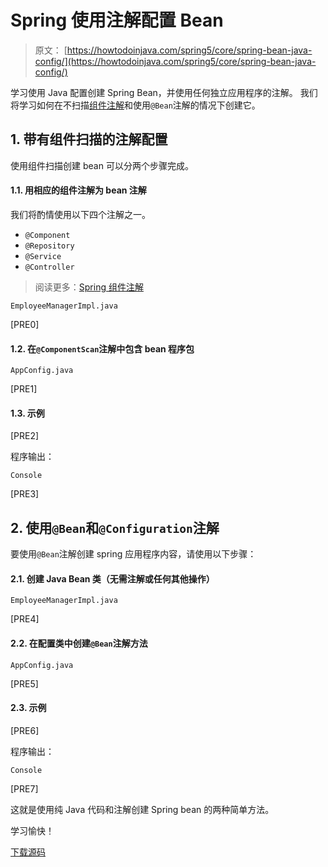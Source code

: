 # Spring 使用注解配置 Bean

> 原文： [https://howtodoinjava.com/spring5/core/spring-bean-java-config/](https://howtodoinjava.com/spring5/core/spring-bean-java-config/)

学习使用 Java 配置创建 Spring Bean，并使用任何独立应用程序的注解。 我们将学习如何在不扫描[组件注解](https://howtodoinjava.com/spring/spring-core/how-to-use-spring-component-repository-service-and-controller-annotations/)和使用`@Bean`注解的情况下创建它。

## 1\. 带有组件扫描的注解配置

使用组件扫描创建 bean 可以分两个步骤完成。

#### 1.1. 用相应的组件注解为 bean 注解

我们将酌情使用以下四个注解之一。

*   `@Component`
*   `@Repository`
*   `@Service`
*   `@Controller`

> 阅读更多：[Spring 组件注解](https://howtodoinjava.com/spring-core/how-to-use-spring-component-repository-service-and-controller-annotations/)

`EmployeeManagerImpl.java`

[PRE0]

#### 1.2. 在`@ComponentScan`注解中包含 bean 程序包

`AppConfig.java`

[PRE1]

#### 1.3. 示例

[PRE2]

程序输出：

`Console`

[PRE3]

## 2\. 使用`@Bean`和`@Configuration`注解

要使用`@Bean`注解创建 spring 应用程序内容，请使用以下步骤：

#### 2.1. 创建 Java Bean 类（无需注解或任何其他操作）

`EmployeeManagerImpl.java`

[PRE4]

#### 2.2. 在配置类中创建`@Bean`注解方法

`AppConfig.java`

[PRE5]

#### 2.3. 示例

[PRE6]

程序输出：

`Console`

[PRE7]

这就是使用纯 Java 代码和注解创建 Spring bean 的两种简单方法。

学习愉快！

[下载源码](https://github.com/lokeshgupta1981/spring-core/tree/master/src/main/java/com/howtodoinjava/core/demo/beans)